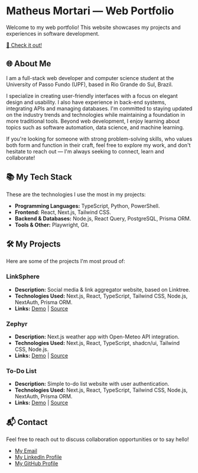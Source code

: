 # Matheus Mortari — Web Portfolio

Welcome to my web portfolio! This website showcases my projects and experiences in software development.

[🚀 Check it out!](https://matheus-mortari-dev.vercel.app)

## 🌐 About Me

I am a full-stack web developer and computer science student at the University of Passo Fundo (UPF), based in Rio Grande do Sul, Brazil.

I specialize in creating user-friendly interfaces with a focus on elegant design and usability. I also have experience in back-end systems, integrating APIs and managing databases. I'm committed to staying updated on the industry trends and technologies while maintaining a foundation in more traditional tools. Beyond web development, I enjoy learning about topics such as software automation, data science, and machine learning.

If you're looking for someone with strong problem-solving skills, who values both form and function in their craft, feel free to explore my work, and don't hesitate to reach out — I'm always seeking to connect, learn and collaborate!

## 📚 My Tech Stack

These are the technologies I use the most in my projects:

- **Programming Languages:** TypeScript, Python, PowerShell.
- **Frontend:** React, Next.js, Tailwind CSS.
- **Backend & Databases:** Node.js, React Query, PostgreSQL, Prisma ORM.
- **Tools & Other:** Playwright, Git.

## 🛠️ My Projects

Here are some of the projects I'm most proud of:

### LinkSphere

- **Description:** Social media & link aggregator website, based on Linktree.
- **Technologies Used:** Next.js, React, TypeScript, Tailwind CSS, Node.js, NextAuth, Prisma ORM.
- **Links:** [Demo](https://linksphere-live.vercel.app) | [Source](https://github.com/matimortari/linksphere)

### Zephyr

- **Description:** Next.js weather app with Open-Meteo API integration.
- **Technologies Used:** Next.js, React, TypeScript, shadcn/ui, Tailwind CSS, Node.js.
- **Links:** [Demo](https://zephyr-weather.vercel.app) | [Source](https://github.com/matimortari/zephyr)

### To-Do List

- **Description:** Simple to-do list website with user authentication.
- **Technologies Used:** Next.js, React, TypeScript, Tailwind CSS, Node.js, NextAuth, Prisma ORM.
- **Links:** [Demo](https://wdc-todo.vercel.app) | [Source](https://github.com/matimortari/todo-list)

## 📬 Contact

Feel free to reach out to discuss collaboration opportunities or to say hello!

- [My Email](mailto:matheus.felipe.19rt@gmail.com)
- [My LinkedIn Profile](https://www.linkedin.com/in/matheus-mortari-19rt)
- [My GitHub Profile](https://github.com/matimortari)
